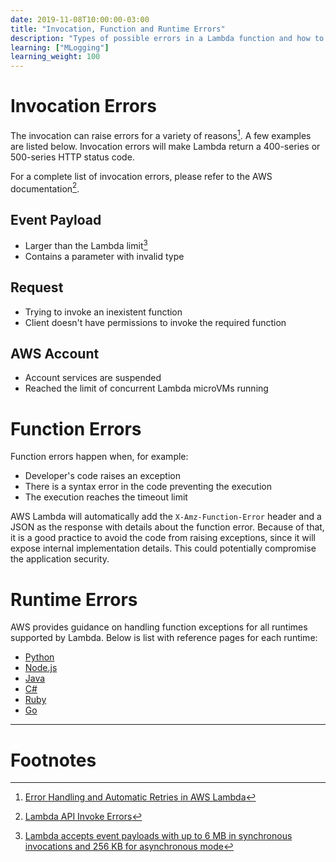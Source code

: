 ```yaml
---
date: 2019-11-08T10:00:00-03:00
title: "Invocation, Function and Runtime Errors"
description: "Types of possible errors in a Lambda function and how to handle them"
learning: ["MLogging"]
learning_weight: 100
---
```


# Invocation Errors

The invocation can raise errors for a variety of reasons[^1]. A few examples are listed below. Invocation errors will make Lambda return a 400-series or 500-series HTTP status code.

For a complete list of invocation errors, please refer to the AWS documentation[^2].

## Event Payload

* Larger than the Lambda limit[^3]
* Contains a parameter with invalid type

## Request

* Trying to invoke an inexistent function
* Client doesn't have permissions to invoke the required function

## AWS Account

* Account services are suspended
* Reached the limit of concurrent Lambda microVMs running

# Function Errors

Function errors happen when, for example:

* Developer's code raises an exception
* There is a syntax error in the code preventing the execution
* The execution reaches the timeout limit

AWS Lambda will automatically add the `X-Amz-Function-Error` header and a JSON as the response with details about the function error. Because of that, it is a good practice to avoid the code from raising exceptions, since it will expose internal implementation details. This could potentially compromise the application security.

# Runtime Errors

AWS provides guidance on handling function exceptions for all runtimes supported by Lambda. Below is list with reference pages for each runtime:

* [Python](https://docs.aws.amazon.com/lambda/latest/dg/python-exceptions.html)
* [Node.js](http://docs.aws.amazon.com/lambda/latest/dg/nodejs-prog-mode-exceptions.html)
* [Java](http://docs.aws.amazon.com/lambda/latest/dg/java-exceptions.html)
* [C#](http://docs.aws.amazon.com/lambda/latest/dg/dotnet-exceptions.html)
* [Ruby](http://docs.aws.amazon.com/lambda/latest/dg/ruby-exceptions.html)
* [Go](http://docs.aws.amazon.com/lambda/latest/dg/go-programming-model-errors.html)

---

# Footnotes

[^1]:
     [Error Handling and Automatic Retries in AWS Lambda](https://docs.aws.amazon.com/lambda/latest/dg/retries-on-errors.html)

[^2]:
     [Lambda API Invoke Errors](https://docs.aws.amazon.com/lambda/latest/dg/API_Invoke.html#API_Invoke_Errors)

[^3]:
     [Lambda accepts event payloads with up to 6 MB in synchronous invocations and 256 KB for asynchronous mode](https://docs.aws.amazon.com/lambda/latest/dg/limits.html)
